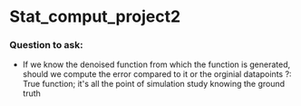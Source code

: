 # Stat_comput_project2

### Question to ask:
- If we know the denoised function from which the function is generated, should we compute the error compared to it or the orginial datapoints ?: True function; it's all the point of simulation study knowing the ground truth
